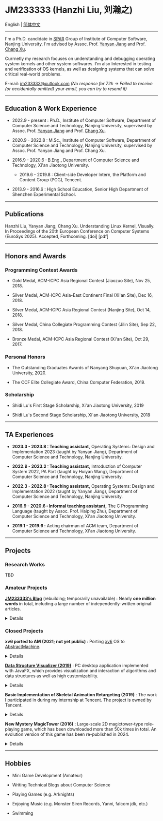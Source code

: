 # JM233333 (Hanzhi Liu, 刘瀚之)

English | [简体中文](index-zh-cn.md)

---

I'm a Ph.D. candidate in [SPAR](http://ics.nju.edu.cn/spar/) Group of Institute of Computer Software, Nanjing University. I'm advised by Assoc. Prof. [Yanyan Jiang](https://ics.nju.edu.cn/~jyy/) and Prof. [Chang Xu](https://cs.nju.edu.cn/changxu/).

Currnetly my research focuses on understanding and debugging operating system kernels and other system softwares. I'm also Interested in testing and verification of OS kernels, as well as designing systems that can solve critical real-world problems.

E-mail: jm233333@outlook.com *(No response for 72h → Failed to receive (or accidentally omitted) your email, you can try to resend it)*

---

## Education & Work Experience

- 2022.9 - present : Ph.D., Institute of Computer Software, Department of Computer Science and Technology, Nanjing University, supervised by Assoc. Prof. [Yanyan Jiang](https://cs.nju.edu.cn/ics/people/yanyanjiang/index.html) and Prof. [Chang Xu](https://cs.nju.edu.cn/changxu/).

- 2020.9 - 2022.8 : M.Sc., Institute of Computer Software, Department of Computer Science and Technology, Nanjing University, supervised by Assoc. Prof. Yanyan Jiang and Prof. Chang Xu.

- 2016.9 - 2020.6 : B.Eng., Department of Computer Science and Technology, Xi'an Jiaotong University.

  - 2019.6 - 2019.8 : Client-side Developer Intern, the Platform and Content Group (PCG), Tencent.

- 2013.9 - 2016.6 : High School Education, Senior High Department of Shenzhen Experimental School.

---

## Publications

Hanzhi Liu, Yanyan Jiang, Chang Xu. Understanding Linux Kernel, Visually. In Proceedings of the 20th European Conference on Computer Systems (EuroSys 2025). Accepted, Forthcoming. [doi] [pdf]

---

## Honors and Awards

### Programming Contest Awards

- Gold Medal, ACM-ICPC Asia Regional Contest (Jiaozuo Site), Nov 25, 2018.

- Silver Medal, ACM-ICPC Asia-East Continent Final (Xi'an Site), Dec 16, 2018.

- Silver Medal, ACM-ICPC Asia Regional Contest (Nanjing Site), Oct 14, 2018.

- Silver Medal, China Collegiate Programming Contest (Jilin Site), Sep 22, 2018.

- Bronze Medal, ACM-ICPC Asia Regional Contest (Xi'an Site), Oct 29, 2017.

### Personal Honors

- The Outstanding Graduates Awards of Nanyang Shuyuan, Xi'an Jiaotong University, 2020.

- The CCF Elite Collegiate Award, China Computer Federation, 2019.

### Scholarship

- Shidi Lu's First Stage Scholarship, Xi'an Jiaotong University, 2019

- Shidi Lu's Second Stage Scholarship, Xi'an Jiaotong University, 2018

---

## TA Experiences

- **2023.3 - 2023.8 : Teaching assistant,** Operating Systems: Design and Implementation 2023 (taught by Yanyan Jiang), Department of Computer Science and Technology, Nanjing University.

- **2022.9 - 2023.2 : Teaching assistant,** Introduction of Computer System 2022, PA Part (taught by Huiyan Wang), Department of Computer Science and Technology, Nanjing University.

- **2022.3 - 2022.8 : Teaching assistant,** Operating Systems: Design and Implementation 2022 (taught by Yanyan Jiang), Department of Computer Science and Technology, Nanjing University.

- **2016.9 - 2020.6 : Informal teaching assistant,** The C Programming Language (taught by Assoc. Prof. Haiping Zhu), Department of Computer Science and Technology, Xi'an Jiaotong University.

- **2019.1 - 2019.6 :** Acting chairman of ACM team, Department of Computer Science and Technology, Xi'an Jiaotong University.

---

## Projects

### Research Works

TBD

### Amateur Projects

**[JM233333's Blog](https://blog.jm233333.com)** (rebuilding; temporarily unavailable) : Nearly **one million words** in total, including a large number of independently-written original articles.

<p><details><summary>Details</summary>

- Basic tutorials of computer science knowledge, incluing programming languages (C/C++), algorithms and data structures, and graph theory.

- Detailed solutions of programming problems, including LeetCode and challenging ICPC problems.

- Other computer science knowledge sharing articles.

</details></p>

### Closed Projects

**xv6 ported to AM (2021; not yet public)** : Porting [xv6](https://github.com/mit-pdos/xv6-public) OS to [AbstractMachine](https://github.com/NJU-ProjectN/abstract-machine).

<p><details><summary>Details</summary>

- This project is supervised by Dr. [Yanyan Jiang](https://ics.nju.edu.cn/~jyy/).

- Based on [AbstractMachine](https://github.com/NJU-ProjectN/abstract-machine), a minimal, modularized, and machine-independent hardware abstraction layer.

</details></p>

**[Data Structure Visualizer (2019)](https://github.com/JM233333/data-structure-visualizer)** : PC desktop application implemented with JavaFX, which provides visualization and interaction of algorithms and data structures as well as high customizability.

<p><details><summary>Details</summary>

- Designed as a auxiliary tool for teaching. Both students and teachers can use and benefit from it.

- Provides graphical representation, step-by-step animation demonstration and a synchronous code tracking.

- Provides convenient support for user extensions. Programmers can customize only with a basic understanding of Java syntax and the compliance with some preset rules.

- Supports batch processing of operations on the visualized structure.

</details></p>

**Basic Implementation of Skeletal Animation Retargeting (2019)** : The work I participated in during my internship at Tencent. The project is owned by Tencent.

<p><details><summary>Details</summary>

- The implementation is based on [three.js](https://github.com/mrdoob/three.js/) , a well-known open source 3D engine.

- Requires basic knowledge of computer graphics, 3D mathematics, skeletal animation, etc.

- The principle of this technology is not difficult, but practical implementation faces many challenges. There are mature commercial implementations in the community, but it is not suitable for projects within the group, so a re-implementation is necessary.

- Its significance includes but is not limited to: reducing the workload of art staff, facilitating update and maintenance of animation data, saving space resources of upper-level applications, etc.

- This project has been handed over to Tencent.

</details></p>

**New Mystery MagicTower (2016)** : Large-scale 2D magictower-type role-playing game, which has been downloaded more than 50k times in total. An evolution version of this game has been re-published in 2024.

<p><details><summary>Details</summary>

- The game is far from excellent, but it was made in my spare time when I was still in high school.

- Built on RGSS, a game engine that has been abandoned by the times.

- Abundant and well-designed game content, but with naiive arts and stories (restricted by amateur level and my age at that time).

- Its art design may be too outdated, but the game levels are challenging for players of all ages, taking dozens of hours to clear.

- This project is no longer maintained, but the final version game artifact can still be downloaded.

</details></p>

---

## Hobbies

- Mini Game Development (Amateur)

- Writing Technical Blogs about Computer Science

- Playing Games (e.g. Arknights)

- Enjoying Music (e.g. Monster Siren Records, Yanni, falcom jdk, etc.)

- Swimming
